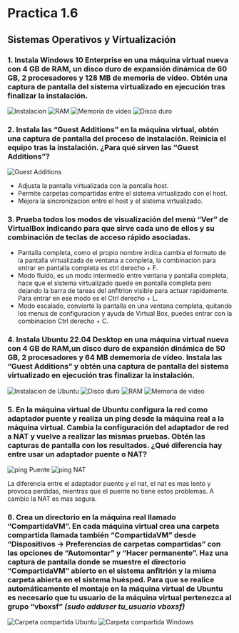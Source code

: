 # Practica 1.6

## Sistemas Operativos y Virtualización

### 1. Instala Windows 10 Enterprise en una máquina virtual nueva con 4 GB de RAM, un disco duro de expansión dinámica de 60 GB, 2 procesadores y 128 MB de memoria de vídeo. Obtén una captura de pantalla del sistema virtualizado en ejecución tras finalizar la instalación.

![Instalacion](imagenes/1/instalacion.png)
![RAM](imagenes/1/ram.png)
![Memoria de video](imagenes/1/memoriaVideo.png)
![Disco duro](imagenes/1/discoduro.png)

### 2. Instala las “Guest Additions” en la máquina virtual, obtén una captura de pantalla del proceso de instalación. Reinicia el equipo tras la instalación. ¿Para qué sirven las “Guest Additions”?

![Guest Additions](imagenes/2/instalacionGuest.png)

* Adjusta la pantalla virtualizada con la pantalla host.
* Permite carpetas compartidas entre el sistema virtualizado con el host.
* Mejora la sincronizacion entre el host y el sistema virtualizado.

### 3. Prueba todos los modos de visualización del menú “Ver” de VirtualBox indicando para que sirve cada uno de ellos y su combinación de teclas de acceso rápido asociadas.

* Pantalla completa, como el propio nombre indica cambia el formato de la pantalla virtualizada de ventana a completa, la combinacion para entrar en pantalla completa es ctrl derecho + F.
* Modo fluido, es un modo intermedio entre ventana y pantalla completa, hace que el sistema virtualizado quede en pantalla completa pero dejando la barra de tareas del anfitrion visible para actuar rapidamente. Para entrar en ese modo es el Ctrl derecho + L.
* Modo escalado, convierte la pantalla en una ventana completa, quitando los menus de configuracion y ayuda de Virtual Box, puedes entrar con la combinacion Ctrl derecho + C.

### 4. Instala Ubuntu 22.04 Desktop en una máquina virtual nueva con 4 GB de RAM,un disco duro de expansión dinámica de 50 GB, 2 procesadores y 64 MB dememoria de vídeo. Instala las “Guest Additions” y obtén una captura de pantalla del sistema virtualizado en ejecución tras finalizar la instalación.

![Instalacion de Ubuntu](imagenes/4/instalacionUbuntu.png)
![Disco duro](imagenes/4/discoDuro.png)
![RAM](imagenes/4/ram.png)
![Memoria de video](imagenes/4/memoriaVideo.png)

### 5. En la máquina virtual de Ubuntu configura la red como adaptador puente y realiza un ping desde la máquina real a la máquina virtual. Cambia la configuración del adaptador de red a NAT y vuelve a realizar las mismas pruebas. Obtén las capturas de pantalla con los resultados. ¿Qué diferencia hay entre usar un adaptador puente o NAT?

![ping Puente](imagenes/5/pingPuente.png)
![ping NAT](imagenes/5/pingNAT.png)

La diferencia entre el adaptador puente y el nat, el nat es mas lento y provoca perdidas, mientras que el puente no tiene estos problemas. A cambio la NAT es mas segura.

### 6. Crea un directorio en la máquina real llamado “CompartidaVM”. En cada máquina virtual crea una carpeta compartida llamada también “CompartidaVM” desde “Dispositivos → Preferencias de carpetas compartidas” con las opciones de “Automontar” y “Hacer permanente”. Haz una captura de pantalla donde se muestre el directorio “CompartidaVM” abierto en el sistema anfitrión y la misma carpeta abierta en el sistema huésped. Para que se realice automáticamente el montaje en la máquina virtual de Ubuntu es necesario que tu usuario de la máquina virtual pertenezca al grupo “vboxsf” *(sudo adduser tu_usuario vboxsf)*

![Carpeta compartida Ubuntu](imagenes/6/carpetaCompartidaUbuntu.png)
![Carpeta compartida Windows](imagenes/6/compartidaWindows.png)
